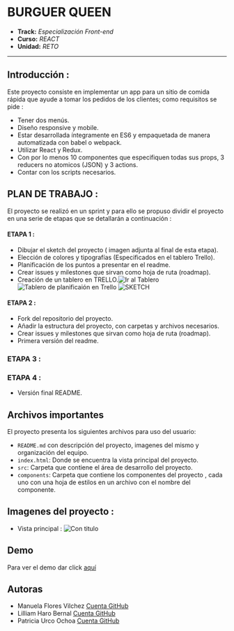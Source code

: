 
# BURGUER QUEEN

* **Track:** _Especialización Front-end_
* **Curso:** _REACT_
* **Unidad:** _RETO_

***

## Introducción :
Este proyecto consiste en implementar un app para un sitio de comida rápida que ayude a tomar los pedidos de los clientes; como requisitos se pide : 
* Tener dos menús.
* Diseño responsive y mobile.
* Estar desarrollada íntegramente en ES6 y empaquetada de manera automatizada con babel o webpack.
* Utilizar React y Redux.
* Con por lo menos 10 componentes que especifiquen todas sus props, 3 reducers no atomicos (JSON) y 3 actions.
* Contar con los scripts necesarios.


## PLAN DE TRABAJO : 

El proyecto se realizó en un sprint y para ello se propuso dividir el proyecto en una serie de etapas que se detallarán a continuación :

#### ETAPA 1 : 
* Dibujar el sketch del proyecto ( imagen adjunta al final de esta etapa).
* Elección de colores y tipografías (Especificados en el tablero Trello).
* Planificación de los puntos a  presentar en el readme.
* Crear issues y milestones que sirvan como hoja de ruta (roadmap).
* Creación de un tablero  en TRELLO.![Ir al Tablero](https://trello.com/b/wAgD5QC7/burguer-queen)
![Tablero de planificaión en Trello]()
![SKETCH]()

#### ETAPA 2 :

* Fork del repositorio del proyecto.
* Añadir la estructura del proyecto, con carpetas y archivos necesarios.
* Crear issues y milestones que sirvan como hoja de ruta (roadmap).
* Primera versión del readme.

### ETAPA 3 :


### ETAPA 4 :

* Versión final README.

## Archivos importantes

El proyecto presenta los siguientes archivos para uso del usuario:

* `README.md` con descripción del proyecto, imagenes del mismo y organización del equipo.
* `index.html`: Donde se encuentra la vista principal del proyecto.
* `src`: Carpeta que contiene el área de desarrollo del proyecto. 
* `components`: Carpeta que contiene los componentes del proyecto , cada uno con una hoja de estilos en un archivo con el nombre del componente.

## Imagenes del proyecto :

* Vista principal :
![Con titulo]()

## Demo
Para ver el demo dar click [aquí]( "titulo")


## Autoras

* Manuela Flores Vilchez [Cuenta GitHub ](https://github.com/ManuelaFlores "titulo")
* Lilliam Haro Bernal [Cuenta GitHub ]( https://github.com/LilliamHaro "titulo")
* Patricia Urco Ochoa [Cuenta GitHub ](https://github.com/Patty8909 "titulo")

